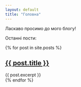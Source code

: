 ```yaml
---
layout: default
title: "Головна"
---
```


Ласкаво просимо до мого блогу!

Останні пости:

{% for post in site.posts %}
<div>
    <h2><a href="{{ post.url }}">{{ post.title }}</a></h2>
    {{ post.excerpt }}
</div>
{% endfor %}